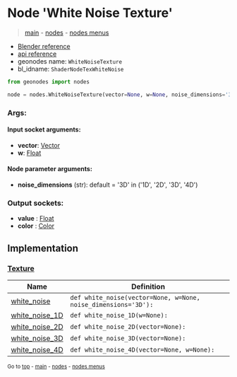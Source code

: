 # Node 'White Noise Texture'

> [main](../structure.md) - [nodes](nodes.md) - [nodes menus](nodes_menus.md)

- [Blender reference](https://docs.blender.org/manual/en/latest/modeling/geometry_nodes/texture/white_noise.html)
- [api reference](https://docs.blender.org/api/current/bpy.types.ShaderNodeTexWhiteNoise.html)
- geonodes name: `WhiteNoiseTexture`
- bl_idname: `ShaderNodeTexWhiteNoise`

```python
from geonodes import nodes

node = nodes.WhiteNoiseTexture(vector=None, w=None, noise_dimensions='3D')
```

### Args:

#### Input socket arguments:

- **vector**: [Vector](Vector.md)
- **w**: [Float](Float.md)

#### Node parameter arguments:

- **noise_dimensions** (str): default = '3D' in ('1D', '2D', '3D', '4D')

### Output sockets:

- **value** : [Float](Float.md)
- **color** : [Color](Color.md)

## Implementation

### [Texture](Texture.md)

| Name | Definition |
|------|------------|
 | [white_noise](Texture.md#white_noise-staticmethod) | `def white_noise(vector=None, w=None, noise_dimensions='3D'):` |
 | [white_noise_1D](Texture.md#white_noise_1D-staticmethod) | `def white_noise_1D(w=None):` |
 | [white_noise_2D](Texture.md#white_noise_2D-staticmethod) | `def white_noise_2D(vector=None):` |
 | [white_noise_3D](Texture.md#white_noise_3D-staticmethod) | `def white_noise_3D(vector=None):` |
 | [white_noise_4D](Texture.md#white_noise_4D-staticmethod) | `def white_noise_4D(vector=None, w=None):` |

<sub>Go to [top](#node-White-Noise-Texture) - [main](../structure.md) - [nodes](nodes.md) - [nodes menus](nodes_menus.md)</sub>

